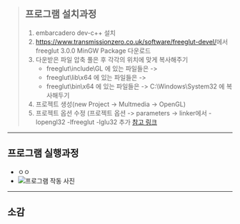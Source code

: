 > ## 프로그램 설치과정
> 1. embarcadero dev-c++ 설치
> 2. <https://www.transmissionzero.co.uk/software/freeglut-devel/>에서 freeglut 3.0.0 MinGW Package 다운로드
> 3. 다운받은 파일 압축 풀은 후 각각의 위치에 맞게 복사해주기
>    * freeglut\include\GL 에 있는 파일들은 ->
>    * freeglut\lib\x64 에 있는 파일들은 ->
>    * freeglut\bin\x64 에 있는 파일들은 -> C:\Windows\System32 에 복사해두기
> 4. 프로젝트 생성(new Project -> Multmedia -> OpenGL)
> 5. 프로젝트 옵션 수정 (프로젝트 옵션 -> parameters -> linker에서 -lopengl32 -lfreeglut -lglu32 추가
>  [참고 링크](https://www.youtube.com/watch?v=8Qkpaewj-7Y)
***
## 프로그램 실행과정
  - ㅇㅇ
  - ![프로그램 작동 사진]()
***
## 소감
